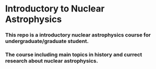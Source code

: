 # Introductory to Nuclear Astrophysics
### This repo is a introductory nuclear astrophysics course for undergraduate/graduate student. 
### The course including main topics in history and currect research about nuclear astrophysics. 





